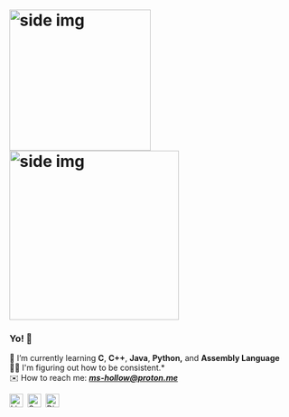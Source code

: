 
# <img src="https://media.giphy.com/media/ferIxwgIjUjJPcBLWX/giphy.gif" align ="left" alt="side img" width="250" height="auto" />
# <img src="https://media1.giphy.com/media/TinDDqRSzOYzF01W6B/giphy.gif?cid=790b761165bbed73a41db902ea85d59e70b4ac0fa226457e&rid=giphy.gif&ct=s" align ="center" alt="side img" width="300" height="auto" />
### Yo! 🤠

🍄 I’m currently learning **C**, **C++**, **Java**, **Python,** and **Assembly Language**<br/>
👩‍💻 I'm figuring out how to be consistent.*<br/>
✉️ How to reach me: <b><i>ms-hollow@proton.me</i></b><br/>


<a href="https://www.linkedin.com/in/abbegailmilesleonen/"> <img align="left" alt="LinkedIn" width="24px" style="padding-right:5px;" src="https://cdn-icons-png.flaticon.com/512/3536/3536505.png" /> </a>

<a href="https://open.spotify.com/user/22iwfdwjhk6tj3bl4ioh4twii?si=187046d34d03493c" > <img align="left" alt="Spotify" width="24px" style="padding-right:5px;" src="https://cdn-icons-png.flaticon.com/512/174/174872.png" /> </a>

<a href="https://discordapp.com/users/573898463058722831" > <img align="left" alt="Discord" width="24px" style="padding-right:5px;" src="https://cdn-icons-png.flaticon.com/512/5968/5968756.png" /> </a>


